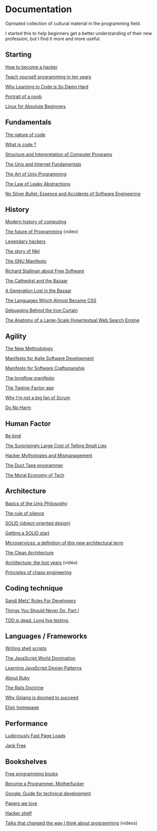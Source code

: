 # Documentation

Opiniated collection of cultural material in the programming field. 

I started this to help beginners get a better understanding of their new profession, but I find it more and more useful.

## Starting

[How to become a hacker](http://www.catb.org/esr/faqs/hacker-howto.html)

[Teach yourself programming in ten years](http://norvig.com/21-days.html)

[Why Learning to Code is So Damn Hard](http://www.vikingcodeschool.com/posts/why-learning-to-code-is-so-damn-hard)

[Portrait of a noob](http://steve-yegge.blogspot.fr/2008/02/portrait-of-n00b.html)

[Linux for Absolute Beginners](http://www.linfo.org/newbies.html)

## Fundamentals

[The nature of code](http://natureofcode.com/book/)

[What is code ?](http://www.bloomberg.com/graphics/2015-paul-ford-what-is-code/)

[Structure and Interpretation of Computer Programs](https://mitpress.mit.edu/sicp/)

[The Unix and Internet Fundamentals](https://tldp.org/HOWTO/Unix-and-Internet-Fundamentals-HOWTO/index.html)

[The Art of Unix Programming](http://www.catb.org/esr/writings/taoup/html/)

[The Law of Leaky Abstractions](http://www.joelonsoftware.com/articles/LeakyAbstractions.html)

[No Silver Bullet: Essence and Accidents of Software Engineering](http://worrydream.com/refs/Brooks-NoSilverBullet.pdf)

## History

[Modern history of computing](http://plato.stanford.edu/entries/computing-history/)

[The future of Programming](https://youtu.be/ecIWPzGEbFc0) (video)

[Legendary hackers](http://www.autistici.org/rez/hackers.php)

[The story of Mel](http://www.pbm.com/~lindahl/mel.html)

[The GNU Manifesto](http://www.linfo.org/manifesto.html)

[Richard Stallman about Free Software](https://www.gnu.org/events/rms-nyu-2001-transcript.txt)

[The Cathedral and the Bazaar](http://www.catb.org/esr/writings/cathedral-bazaar/cathedral-bazaar/)

[A Generation Lost in the Bazaar](http://queue.acm.org/detail.cfm?id=2349257)

[The Languages Which Almost Became CSS](https://blog.cloudflare.com/the-languages-which-almost-became-css/)

[Debugging Behind the Iron Curtain](http://archive.is/O70Rg)

[The Anatomy of a Large-Scale Hypertextual Web Search Engine](http://infolab.stanford.edu/~backrub/google.html)

## Agility

[The New Methodology](http://www.martinfowler.com/articles/newMethodology.html)

[Manifesto for Agile Software Development](http://agilemanifesto.org/)

[Manifesto for Software Craftsmanship](http://manifesto.softwarecraftsmanship.org/)

[The longflow manifesto](https://github.com/Nax/longflow-manifesto/blob/master/README.md)

[The Twelve-Factor app](http://12factor.net/)

[Why I'm not a big fan of Scrum](http://okigiveup.net/not-big-fan-of-scrum/)

[Do No Harm](https://lkml.org/lkml/2017/11/21/356)

## Human Factor

[Be kind](http://boz.com/articles/be-kind.html)

[The Surprisingly Large Cost of Telling Small Lies](http://boss.blogs.nytimes.com/2014/03/11/the-surprisingly-large-cost-of-telling-small-lies/)

[Hacker Mythologies and Mismanagement](https://modelviewculture.com/pieces/hacker-mythologies-and-mismanagement)

[The Duct Tape programmer](http://www.joelonsoftware.com/items/2009/09/23.html)

[The Moral Economy of Tech](http://idlewords.com/talks/sase_panel.htm)

## Architecture

[Basics of the Unix Philosophy](http://homepage.cs.uri.edu/~thenry/resources/unix_art/ch01s06.html)

[The rule of silence](http://www.linfo.org/rule_of_silence.html)

[SOLID (object-oriented design)](https://en.wikipedia.org/wiki/SOLID_(object-oriented_design))

[Getting a SOLID start](https://sites.google.com/site/unclebobconsultingllc/getting-a-solid-start)

[Microservices: a definition of this new architectural term](https://martinfowler.com/articles/microservices.html)

[The Clean Architecture](https://8thlight.com/blog/uncle-bob/2012/08/13/the-clean-architecture.html)

[Architecture: the lost years](http://confreaks.tv/videos/rubymidwest2011-keynote-architecture-the-lost-years) (video)

[Principles of chaos engineering](http://principlesofchaos.org/)

## Coding technique

[Sandi Metz' Rules For Developers](https://robots.thoughtbot.com/sandi-metz-rules-for-developers)

[Things You Should Never Do, Part I](https://www.joelonsoftware.com/2000/04/06/things-you-should-never-do-part-i/)

[TDD is dead. Long live testing.](http://david.heinemeierhansson.com/2014/tdd-is-dead-long-live-testing.html)

## Languages / Frameworks

[Writing shell scripts](http://linuxcommand.org/lc3_writing_shell_scripts.php)

[The JavaScript World Domination](https://medium.com/@slsoftworks/javascript-world-domination-af9ca2ee5070)

[Learning JavaScript Design Patterns](http://www.addyosmani.com/resources/essentialjsdesignpatterns/book/)

[About Ruby](https://www.ruby-lang.org/en/about/)

[The Rails Doctrine](http://rubyonrails.org/doctrine/)

[Why Golang is doomed to succeed](https://texlution.com/post/why-go-is-doomed-to-succeed/)

[Elixir homepage](https://elixir-lang.org/)

## Performance

[Ludicrously Fast Page Loads](https://www.speedshop.co/2015/10/07/frontend-performance-chrome-timeline.html)

[Jank Free](http://jankfree.org/)

## Bookshelves

[Free programming books](https://github.com/vhf/free-programming-books/blob/master/free-courses-en.md)

[Become a Programmer, Motherfucker](http://programming-motherfucker.com/become.html)

[Google: Guide for technical development](https://www.google.com/about/careers/students/guide-to-technical-development.html)

[Papers we love](https://github.com/papers-we-love/papers-we-love)

[Hacker shelf](http://hackershelf.com/browse/?popular=1)

[Talks that changed the way I think about programming](http://www.opowell.com/post/talks-that-changed-the-way-i-think-about-programming/) (videos)

